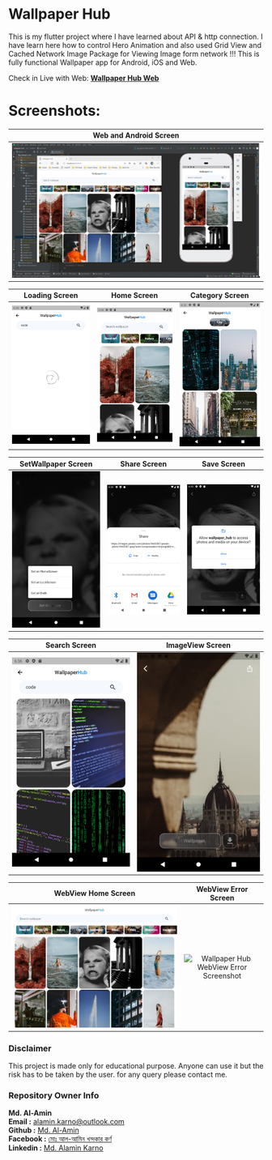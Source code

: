 # Wallpaper Hub

This is my flutter project where I have learned about API & http connection. I have learn here how to control Hero Animation and also used Grid View and Cached Network Image Package for Viewing Image form network !!! This is fully functional Wallpaper app for Android, iOS and Web.


Check in Live with Web: <b><a href="https://karno786.github.io/Wallpaper-Hub-Web" target="_blank">Wallpaper Hub Web</a></b>


# Screenshots:


| Web and Android Screen |
| :----:   |
| <img src="screenshots/Web and Android Screen.PNG" alt="Wallpaper Hub Web and Android Screenshot" title="Wallpaper Hub Web and Android" > |

| Loading Screen      |  Home Screen |  Category Screen |
| :---:       |    :----:   | :----:   |
| <img src="screenshots/Screenshot_1631622966.png" width="350" >       |  <img src="screenshots/Screenshot_1631622889.png" width="350">     |  <img src="screenshots/Screenshot_1631622906.png" width="350">  |


| SetWallpaper Screen     |  Share Screen |  Save Screen |
| :---:       |    :----:   | :----:   |
| <img src="screenshots/Screenshot_1631622918.png" width="350">       |  <img src="screenshots/Screenshot_1631622936.png" width="350">     |  <img src="screenshots/Screenshot_1631622943.png" width="350">  |

| Search Screen     |  ImageView Screen |  
| :---:       |    :----:   | 
| <img src="screenshots/Screenshot_1631622978.png" alt="Wallpaper Hub Search Screenshot" title="Wallpaper Hub Search Screen" width="350">      |  <img src="screenshots/Screenshot_1631623520.png" alt="Wallpaper Hub ImageView Screenshot" title="Wallpaper Hub ImageView Screen" width="350">     |  


|  WebView Home Screen     |   WebView Error Screen |  
| :---:       |    :----:   | 
| <img src="screenshots/Wallpaper Hub - Web Version.jpeg" alt="Wallpaper Hub WebView Home Screenshot" title="Wallpaper Hub WebView Home Screen" >     |  <img src="https://github.com/karno786/Wallpaper-Hub/blob/master/screenshots/Wallpaper Hub - Web Version.PNG" alt="Wallpaper Hub WebView Error Screenshot" title="Wallpaper Hub WebView Error Screen" >     |  



### Disclaimer
This project is made only for educational purpose. Anyone can use it but the risk has to be taken by the user.
for any query please contact me.

### Repository Owner Info

__Md. Al-Amin__ <br>
__Email :__ [ alamin.karno@outlook.com ](mailto:alamin.karno@outlook.com) <br>
__Github :__ [Md. Al-Amin](https://github.com/alamin-karno)<br>
__Facebook :__ [মোঃ আল-আমিন খন্দকার কর্ণ](https://facebook.com/alamin.kanro786) <br>
__Linkedin :__ [Md. Alamin Karno](https://www.linkedin.com/in/alaminkarno/)
<br>
<br>


